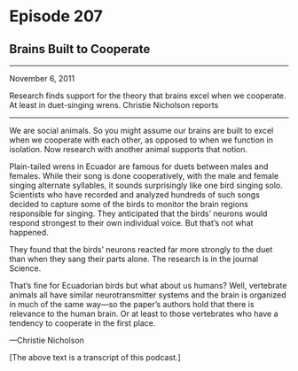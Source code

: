 # Episode 207

## Brains Built to Cooperate

---

November 6, 2011

Research finds support for the theory that brains excel when we cooperate. At least in duet-singing wrens. Christie Nicholson reports

---

We are social animals. So you might assume our brains are built to excel when we cooperate with each other, as opposed to when we function in isolation. Now research with another animal supports that notion.

Plain-tailed wrens in Ecuador are famous for duets between males and females. While their song is done cooperatively, with the male and female singing alternate syllables, it sounds surprisingly like one bird singing solo. Scientists who have recorded and analyzed hundreds of such songs decided to capture some of the birds to monitor the brain regions responsible for singing. They anticipated that the birds’ neurons would respond strongest to their own individual voice. But that’s not what happened.

They found that the birds’ neurons reacted far more strongly to the duet than when they sang their parts alone. The research is in the journal Science.

That’s fine for Ecuadorian birds but what about us humans? Well, vertebrate animals all have similar neurotransmitter systems and the brain is organized in much of the same way—so the paper’s authors hold that there is relevance to the human brain. Or at least to those vertebrates who have a tendency to cooperate in the first place.

—Christie Nicholson

[The above text is a transcript of this podcast.]

